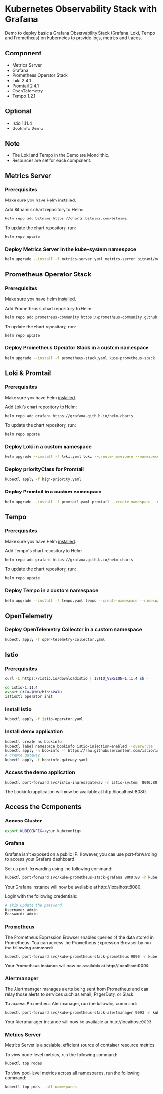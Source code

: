 # Kubernetes Observability Stack with Grafana

Demo to deploy basic a Grafana Observability Stack (Grafana, Loki, Tempo and Prometheus) on Kubernetes to provide logs, metrics and traces.

## Component

* Metrics Server
* Grafana
* Prometheus Operator Stack
* Loki 2.4.1
* Promtail 2.4.1
* OpenTelemetry
* Tempo 1.2.1

## Optional

* Istio 1.11.4
* BookInfo Demo

## Note

* The Loki and Tempo in the Demo are Monolithic.
* Resources are set for each component.

## Metrics Server

### Prerequisites

Make sure you have Helm [installed](https://helm.sh/docs/intro/install/).

Add Bitnami’s chart repository to Helm:

```sh
helm repo add bitnami https://charts.bitnami.com/bitnami
```

To update the chart repository, run:

```sh
helm repo update
```

### Deploy Metrics Server in the kube-system namespace

```sh
helm upgrade --install -f metrics-server.yaml metrics-server bitnami/metrics-server --namespace kube-system
```

## Prometheus Operator Stack

### Prerequisites

Make sure you have Helm [installed](https://helm.sh/docs/intro/install/).

Add Prometheus’s chart repository to Helm:

```sh
helm repo add prometheus-community https://prometheus-community.github.io/helm-charts
```

To update the chart repository, run:

```sh
helm repo update
```

### Deploy Prometheus Operator Stack in a custom namespace
```sh
helm upgrade --install -f prometheus-stack.yaml kube-prometheus-stack --create-namespace --namespace kube-prometheus-stack prometheus-community/kube-prometheus-stack
```

## Loki & Promtail

### Prerequisites

Make sure you have Helm [installed](https://helm.sh/docs/intro/install/).

Add Loki’s chart repository to Helm:

```sh
helm repo add grafana https://grafana.github.io/helm-charts
```

To update the chart repository, run:

```sh
helm repo update
```

### Deploy Loki in a custom namespace

```sh
helm upgrade --install -f loki.yaml loki --create-namespace --namespace=loki grafana/loki
```

### Deploy priorityClass for Promtail

```sh
kubectl apply -f high-priority.yaml
```

### Deploy Promtail in a custom namespace

```sh 
helm upgrade --install -f promtail.yaml promtail --create-namespace --namespace=promtail grafana/promtail
```

## Tempo

### Prerequisites

Make sure you have Helm [installed](https://helm.sh/docs/intro/install/).

Add Tempo's chart repository to Helm:

```sh
helm repo add grafana https://grafana.github.io/helm-charts
```

To update the chart repository, run:

```sh
helm repo update
```

### Deploy Tempo in a custom namespace

```sh
helm upgrade --install -f tempo.yaml tempo --create-namespace --namespace=tempo grafana/tempo
```


## OpenTelemetry

### Deploy OpenTelemetry Collector in a custom namespace

```sh
kubectl apply -f open-telemetry-collector.yaml
```

## Istio

### Prerequisites

```sh
curl -L https://istio.io/downloadIstio | ISTIO_VERSION=1.11.4 sh -

cd istio-1.11.4
export PATH=$PWD/bin:$PATH
istioctl operator init
```

### Install Istio

```sh
kubectl apply -f istio-operator.yaml
```
### Install demo application

```sh
kubectl create ns bookinfo
kubectl label namespace bookinfo istio-injection=enabled --overwrite
kubectl apply -n bookinfo -f https://raw.githubusercontent.com/istio/istio/release-1.11/samples/bookinfo/platform/kube/bookinfo.yaml
# create gateway
kubectl apply -f bookinfo-gateway.yaml
```

### Access the demo application

```sh
kubectl port-forward svc/istio-ingressgateway -n istio-system  8080:80
```
The bookinfo application will now be available at http://localhost:8080.

## Access the Components

### Access Cluster

```sh
export KUBECONFIG=<your kubeconfig>
```

### Grafana

Grafana isn't exposed on a public IP. However, you can use port-forwarding to access your Grafana dashboard.

Set up port-forwarding using the following command:

```sh
kubectl port-forward svc/kube-prometheus-stack-grafana 8080:80 -n kube-prometheus-stack
```

Your Grafana instance will now be available at http://localhost:8080.

Login with the following credentials:

```sh
# skip update the password
Username: admin
Password: admin
```

### Prometheus

The Prometheus Expression Browser enables queries of the data stored in Prometheus. You can access the Prometheus Expression Browser by run the following command:

```sh
kubectl port-forward svc/kube-prometheus-stack-prometheus 9090 -n kube-prometheus-stack
```

Your Prometheus instance will now be available at http://localhost:9090.

### Alertmanager

The Alertmanager manages alerts being sent from Prometheus and can relay those alerts to services such as email, PagerDuty, or Slack.

To access Prometheus Alertmanager, run the following command:

```sh
kubectl port-forward svc/kube-prometheus-stack-alertmanager 9093 -n kube-prometheus-stack
```

Your Alertmanager instance will now be available at http://localhost:9093.

### Metrics Server

Metrics Server is a scalable, efficient source of container resource metrics.

To view node-level metrics, run the following command:

```sh
kubectl top nodes
```

To view pod-level metrics across all namespaces, run the following command:

```sh
kubectl top pods --all-namespaces
```
